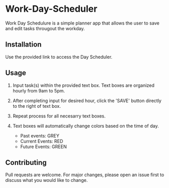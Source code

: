 # Work-Day-Scheduler

Work Day Schedulure is a simple planner app that allows the user to save and edit tasks througout the workday. 

## Installation

Use the provided link to access the Day Scheduler.

## Usage

1. Input task(s) within the provided text box. Text boxes are organized hourly from 9am to 5pm.  

2. After completing input for desired hour, click the 'SAVE' button directly to the right of text box.

3. Repeat process for all necesarry text boxes.  

4. Text boxes will automatically change colors based on the time of day.  
    - Past events: GREY
    - Current Events: RED
    - Future Events: GREEN

## Contributing
Pull requests are welcome. For major changes, please open an issue first to discuss what you would like to change.